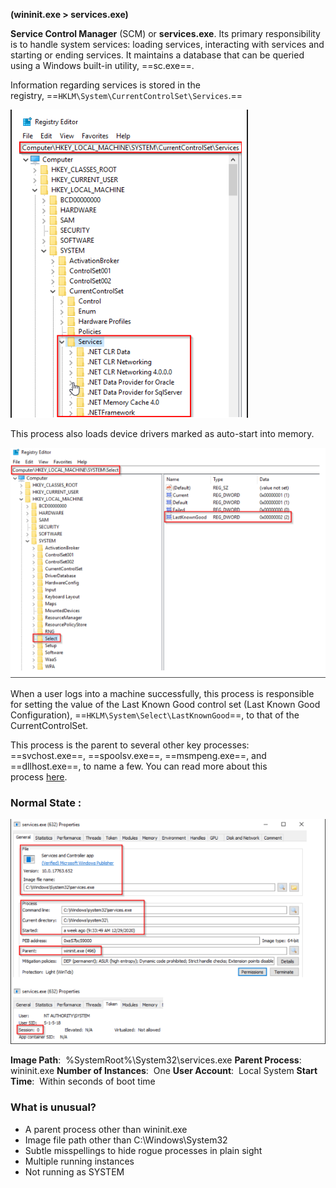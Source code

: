 **(wininit.exe > services.exe)**

**Service Control Manager** (SCM) or **services.exe**. Its primary responsibility is to handle system services: loading services, interacting with services and starting or ending services. It maintains a database that can be queried using a Windows built-in utility, ==sc.exe==.

Information regarding services is stored in the registry, ==`HKLM\System\CurrentControlSet\Services`.==

![](../../Attachments/Pasted%20image%2020231105010045.png)


This process also loads device drivers marked as auto-start into memory. 

![](../../Attachments/Pasted%20image%2020231105010056.png)


When a user logs into a machine successfully, this process is responsible for setting the value of the Last Known Good control set (Last Known Good Configuration), ==`HKLM\System\Select\LastKnownGood`==, to that of the CurrentControlSet.

This process is the parent to several other key processes: ==svchost.exe==, ==spoolsv.exe==, ==msmpeng.exe==, and ==dllhost.exe==, to name a few. You can read more about this process [here](https://en.wikipedia.org/wiki/Service_Control_Manager).

### Normal State :

![](../../Attachments/Pasted%20image%2020231105010106.png)

**Image Path**:  %SystemRoot%\System32\services.exe
**Parent Process**:  wininit.exe
**Number of Instances**:  One
**User Account**:  Local System
**Start Time**:  Within seconds of boot time

### What is unusual?

- A parent process other than wininit.exe
- Image file path other than C:\Windows\System32
- Subtle misspellings to hide rogue processes in plain sight
- Multiple running instances
- Not running as SYSTEM